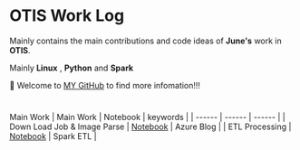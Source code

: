 # OTIS Work Log

Mainly contains the main contributions and code ideas of **June's** work in **OTIS**.


Mainly **Linux** , **Python** and **Spark**


🤗 Welcome to [MY GitHub](https://github.com/June24-Wu) to find more infomation!!!  

#
Main Work
| Main Work | Notebook | keywords |
| ------ | ------ | ------ |
| Down Load Job & Image Parse | [Notebook](https://github.com/June24-Wu/OTIS_Work_Source/tree/master/Down_Load_Picture) | Azure Blog |
| ETL Processing | [Notebook](https://github.com/June24-Wu/OTIS_Work_Source/tree/master/ETL_Processing) | Spark ETL |



